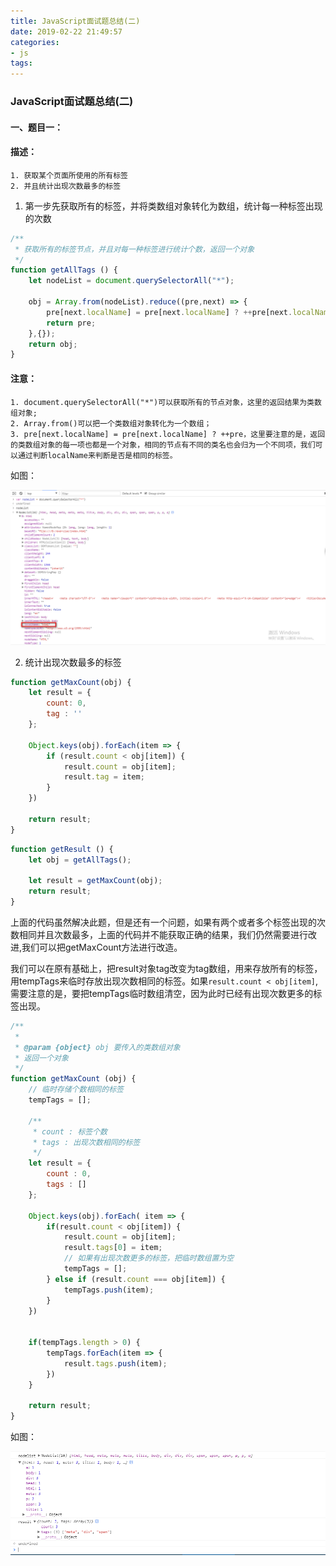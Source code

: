 ```yaml
---
title: JavaScript面试题总结(二)
date: 2019-02-22 21:49:57
categories: 
- js
tags:
---
```



### JavaScript面试题总结(二)


#### 一、题目一：


#### 描述： 

    1. 获取某个页面所使用的所有标签
    2. 并且统计出现次数最多的标签



1. 第一步先获取所有的标签，并将类数组对象转化为数组，统计每一种标签出现的次数

```js
/**
 * 获取所有的标签节点，并且对每一种标签进行统计个数，返回一个对象
 */
function getAllTags () {
    let nodeList = document.querySelectorAll("*");

    obj = Array.from(nodeList).reduce((pre,next) => {
        pre[next.localName] = pre[next.localName] ? ++pre[next.localName] : 1;
        return pre;
    },{});
    return obj;
}
```

#### 注意：

    1. document.querySelectorAll("*")可以获取所有的节点对象，这里的返回结果为类数组对象;
    2. Array.from()可以把一个类数组对象转化为一个数组；
    3. pre[next.localName] = pre[next.localName] ? ++pre，这里要注意的是，返回的类数组对象的每一项也都是一个对象，相同的节点有不同的类名也会归为一个不同项，我们可以通过判断localName来判断是否是相同的标签。

如图：

![类数组节点图](/images/nodeList.png)



2. 统计出现次数最多的标签

```js
function getMaxCount(obj) {
    let result = {
        count: 0,
        tag : ''
    };

    Object.keys(obj).forEach(item => {
        if (result.count < obj[item]) {
            result.count = obj[item];
            result.tag = item;
        }
    })

    return result;
}
```

```js
function getResult () {
    let obj = getAllTags();

    let result = getMaxCount(obj);
    return result;
}
```




上面的代码虽然解决此题，但是还有一个问题，如果有两个或者多个标签出现的次数相同并且次数最多，上面的代码并不能获取正确的结果，我们仍然需要进行改进,我们可以把getMaxCount方法进行改造。




我们可以在原有基础上，把result对象tag改变为tag数组，用来存放所有的标签，用tempTags来临时存放出现次数相同的标签。如果`result.count < obj[item]`,需要注意的是，要把tempTags临时数组清空，因为此时已经有出现次数更多的标签出现。

```js
/**
 * 
 * @param {object} obj 要传入的类数组对象
 * 返回一个对象
 */
function getMaxCount (obj) {
    // 临时存储个数相同的标签
    tempTags = [];

    /**
     * count : 标签个数
     * tags : 出现次数相同的标签
     */
    let result = {
        count : 0,
        tags : []
    };

    Object.keys(obj).forEach( item => {
        if(result.count < obj[item]) {
            result.count = obj[item];
            result.tags[0] = item;
            // 如果有出现次数更多的标签，把临时数组置为空
            tempTags = [];
        } else if (result.count === obj[item]) {
            tempTags.push(item);
        }
    })


    if(tempTags.length > 0) {
        tempTags.forEach(item => {
            result.tags.push(item);
        })
    }

    return result;
}
```


如图：


![输出结果图](/images/nodeList1.png)






